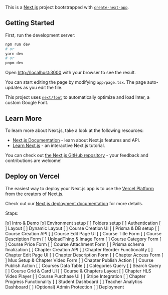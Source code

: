 This is a [Next.js](https://nextjs.org/) project bootstrapped with [`create-next-app`](https://github.com/vercel/next.js/tree/canary/packages/create-next-app).

## Getting Started

First, run the development server:

```bash
npm run dev
# or
yarn dev
# or
pnpm dev
```

Open [http://localhost:3000](http://localhost:3000) with your browser to see the result.

You can start editing the page by modifying `app/page.tsx`. The page auto-updates as you edit the file.

This project uses [`next/font`](https://nextjs.org/docs/basic-features/font-optimization) to automatically optimize and load Inter, a custom Google Font.

## Learn More

To learn more about Next.js, take a look at the following resources:

- [Next.js Documentation](https://nextjs.org/docs) - learn about Next.js features and API.
- [Learn Next.js](https://nextjs.org/learn) - an interactive Next.js tutorial.

You can check out [the Next.js GitHub repository](https://github.com/vercel/next.js/) - your feedback and contributions are welcome!

## Deploy on Vercel

The easiest way to deploy your Next.js app is to use the [Vercel Platform](https://vercel.com/new?utm_medium=default-template&filter=next.js&utm_source=create-next-app&utm_campaign=create-next-app-readme) from the creators of Next.js.

Check out our [Next.js deployment documentation](https://nextjs.org/docs/deployment) for more details.


Staps:

[x] Intro & Demo
[x] Environment setup
[ ] Folders setup
[ ] Authentication
[ ] Layout
[ ] Dynamic Layout
[ ] Course Creation UI
[ ] Prisma & DB setup
[ ] Course Creation API
[ ] Course Edit Page UI
[ ] Course Title Form
[ ] Course Description Form
[ ] UploadThing & Image Form
[ ] Course Category Form
[ ] Course Price Form
[ ] Course Attachment Form
[ ] Prisma schema finalization
[ ] Chapter Creation API
[ ] Chapter Reorder Functionality
[ ] Chapter Edit Page UI
[ ] Chapter Description Form
[ ] Chapter Access Form
[ ] Mux Setup & Chapter Video Form
[ ] Chapter Publish Action
[ ] Course Publish Action
[ ] Courses Data Table
[ ] Categories Query
[ ] Search Query
[ ] Course Grid &  Card UI
[ ] Course & Chapters Layout
[ ] Chapter HLS Video Player
[ ] Course Purchase UI
[ ] Stripe Integration
[ ] Chapter Progress Functionality
[ ] Student Dashboard
[ ] Teacher Analytics Dashboard
[ ] (Optional) Admin Protection
[ ] Deployment